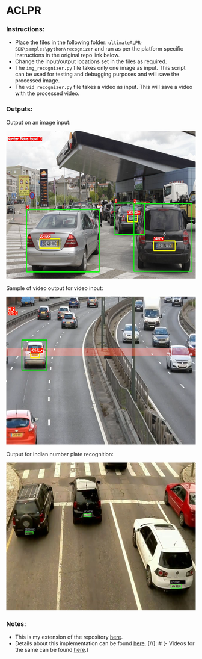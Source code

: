 # ACLPR

### Instructions:
- Place the files in the following folder: `ultimateALPR-SDK\samples\python\recognizer` and run as per the platform specific instructions in the original repo link below.
- Change the input/output locations set in the files as required.
- The `img_recognizer.py` file takes only one image as input. This script can be used for testing and debugging purposes and will save the processed image.
- The `vid_recognizer.py` file takes a video as input. This will save a video with the processed video.

### Outputs:

Output on an image input:

<img src="images/multi_out.jpg" alt="multi out" width="700" height="393"/>

Sample of video output for video input:

<img src="images/car_counter.png" alt="car counter" width="700" height="393"/>

Output for Indian number plate recognition:

<img src="images/indian_plate.png" alt="indian plate" width="700" height="393"/>



### Notes:
- This is my extension of the repository [here](https://github.com/DoubangoTelecom/ultimateALPR-SDK).
- Details about this implementation can be found [here](https://drive.google.com/file/d/1RGl8_tvvNc0AJ8pIfps6UNyp_uan5Gai/view?usp=sharing).
[//]: # (- Videos for the same can be found [here](https://www.youtube.com/channel/UCOTbwn7ErrgyYGabhTwlXFw).)
